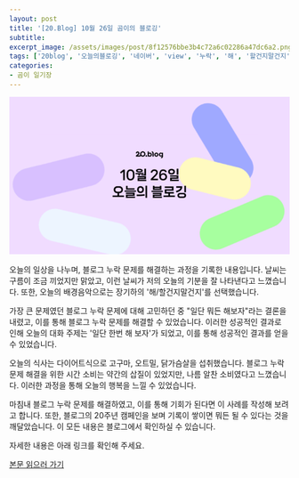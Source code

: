 ```yaml
---
layout: post
title: '[20.Blog] 10월 26일 곰이의 블로깅'
subtitle: 
excerpt_image: /assets/images/post/8f12576bbe3b4c72a6c02286a47dc6a2.png
tags: ['20blog', '오늘의블로깅', '네이버', 'view', '누락', '해', '할건지말건지']
categories: 
- 곰이 일기장
---
```


![메인 이미지](/assets/images/post/8f12576bbe3b4c72a6c02286a47dc6a2.png)

오늘의 일상을 나누며, 블로그 누락 문제를 해결하는 과정을 기록한 내용입니다. 날씨는 구름이 조금 끼었지만 맑았고, 이런 날씨가 저의 오늘의 기분을 잘 나타낸다고 느꼈습니다. 또한, 오늘의 배경음악으로는 장기하의 '해/할건지말건지'를 선택했습니다.

가장 큰 문제였던 블로그 누락 문제에 대해 고민하던 중 "일단 뭐든 해보자"라는 결론을 내렸고, 이를 통해 블로그 누락 문제를 해결할 수 있었습니다. 이러한 성공적인 결과로 인해 오늘의 대화 주제는 '일단 한번 해 보자'가 되었고, 이를 통해 성공적인 결과를 얻을 수 있었습니다.

오늘의 식사는 다이어트식으로 고구마, 오트밀, 닭가슴살을 섭취했습니다. 블로그 누락 문제 해결을 위한 시간 소비는 약간의 삽질이 있었지만, 나름 알찬 소비였다고 느꼈습니다. 이러한 과정을 통해 오늘의 행복을 느낄 수 있었습니다.

마침내 블로그 누락 문제를 해결하였고, 이를 통해 기회가 된다면 이 사례를 작성해 보려고 합니다. 또한, 블로그의 20주년 캠페인을 보며 기록이 쌓이면 뭐든 될 수 있다는 것을 깨달았습니다. 이 모든 내용은 블로그에서 확인하실 수 있습니다.

자세한 내용은 아래 링크를 확인해 주세요.

[본문 읽으러 가기](https://m.blog.naver.com/ham_eaten_jellybear/223246981882)
